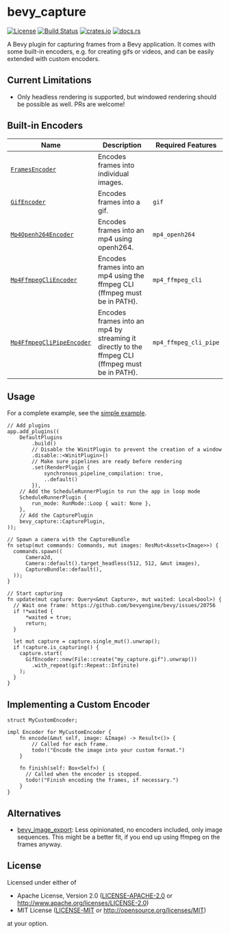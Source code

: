 # bevy_capture

[![License](https://img.shields.io/badge/license-MIT%2FApache-blue.svg)](#license)
[![Build Status](https://github.com/jannik4/bevy_capture/workflows/CI/badge.svg)](https://github.com/jannik4/bevy_capture/actions)
[![crates.io](https://img.shields.io/crates/v/bevy_capture.svg)](https://crates.io/crates/bevy_capture)
[![docs.rs](https://img.shields.io/badge/docs-latest-blue.svg)](https://docs.rs/bevy_capture)

A Bevy plugin for capturing frames from a Bevy application. It comes with some built-in encoders, e.g. for creating gifs or videos, and can be easily extended with custom encoders.

## Current Limitations

- Only headless rendering is supported, but windowed rendering should be possible as well. PRs are welcome!

## Built-in Encoders

| Name                                                                  | Description                                                               | Required Features |
| --------------------------------------------------------------------- | ------------------------------------------------------------------------- | ----------------- |
| [`FramesEncoder`](encoder::frames::FramesEncoder)                     | Encodes frames into individual images.                                    |                   |
| [`GifEncoder`](encoder::gif::GifEncoder)                              | Encodes frames into a gif.                                                | `gif`             |
| [`Mp4Openh264Encoder`](encoder::mp4_openh264::Mp4Openh264Encoder)     | Encodes frames into an mp4 using openh264.                                | `mp4_openh264`    |
| [`Mp4FfmpegCliEncoder`](encoder::mp4_ffmpeg_cli::Mp4FfmpegCliEncoder) | Encodes frames into an mp4 using the ffmpeg CLI (ffmpeg must be in PATH). | `mp4_ffmpeg_cli`  |
| [`Mp4FfmpegCliPipeEncoder`](encoder::streaming_ffmpeg_cli_pipe::Mp4FfmpegCliPipeEncoder) | Encodes frames into an mp4 by streaming it directly to the ffmpeg CLI (ffmpeg must be in PATH). | `mp4_ffmpeg_cli_pipe`  |

## Usage

For a complete example, see the [simple example](https://github.com/jannik4/bevy_capture/blob/main/examples/simple.rs).

```rust,ignore
// Add plugins
app.add_plugins((
    DefaultPlugins
        .build()
        // Disable the WinitPlugin to prevent the creation of a window
        .disable::<WinitPlugin>()
        // Make sure pipelines are ready before rendering
        .set(RenderPlugin {
            synchronous_pipeline_compilation: true,
            ..default()
        }),
    // Add the ScheduleRunnerPlugin to run the app in loop mode
    ScheduleRunnerPlugin {
        run_mode: RunMode::Loop { wait: None },
    },
    // Add the CapturePlugin
    bevy_capture::CapturePlugin,
));

// Spawn a camera with the CaptureBundle
fn setup(mut commands: Commands, mut images: ResMut<Assets<Image>>) {
  commands.spawn((
      Camera2d,
      Camera::default().target_headless(512, 512, &mut images),
      CaptureBundle::default(),
  ));
}

// Start capturing
fn update(mut capture: Query<&mut Capture>, mut waited: Local<bool>) {
  // Wait one frame: https://github.com/bevyengine/bevy/issues/20756
  if !*waited {
      *waited = true;
      return;
  }

  let mut capture = capture.single_mut().unwrap();
  if !capture.is_capturing() {
    capture.start(
      GifEncoder::new(File::create("my_capture.gif").unwrap())
        .with_repeat(gif::Repeat::Infinite)
    );
  }
}
```

## Implementing a Custom Encoder

```rust,ignore
struct MyCustomEncoder;

impl Encoder for MyCustomEncoder {
    fn encode(&mut self, image: &Image) -> Result<()> {
        // Called for each frame.
        todo!("Encode the image into your custom format.")
    }

    fn finish(self: Box<Self>) {
      // Called when the encoder is stopped.
      todo!("Finish encoding the frames, if necessary.")
    }
}
```

## Alternatives

- [bevy_image_export](https://github.com/paulkre/bevy_image_export): Less opinionated, no encoders included, only image sequences. This might be a better fit, if you end up using ffmpeg on the frames anyway.

## License

Licensed under either of

- Apache License, Version 2.0
  ([LICENSE-APACHE-2.0](LICENSE-Apache-2.0) or <http://www.apache.org/licenses/LICENSE-2.0>)
- MIT License
  ([LICENSE-MIT](LICENSE-MIT) or <http://opensource.org/licenses/MIT>)

at your option.
